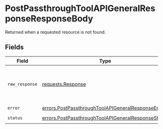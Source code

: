 # PostPassthroughToolAPIGeneralResponseResponseBody

Returned when a requested resource is not found.


## Fields

| Field                                                                                                                    | Type                                                                                                                     | Required                                                                                                                 | Description                                                                                                              |
| ------------------------------------------------------------------------------------------------------------------------ | ------------------------------------------------------------------------------------------------------------------------ | ------------------------------------------------------------------------------------------------------------------------ | ------------------------------------------------------------------------------------------------------------------------ |
| `raw_response`                                                                                                           | [requests.Response](https://requests.readthedocs.io/en/latest/api/#requests.Response)                                    | :heavy_minus_sign:                                                                                                       | Raw HTTP response; suitable for custom response parsing                                                                  |
| `error`                                                                                                                  | [errors.PostPassthroughToolAPIGeneralResponseError](../../models/errors/postpassthroughtoolapigeneralresponseerror.md)   | :heavy_check_mark:                                                                                                       | N/A                                                                                                                      |
| `status`                                                                                                                 | [errors.PostPassthroughToolAPIGeneralResponseStatus](../../models/errors/postpassthroughtoolapigeneralresponsestatus.md) | :heavy_check_mark:                                                                                                       | N/A                                                                                                                      |